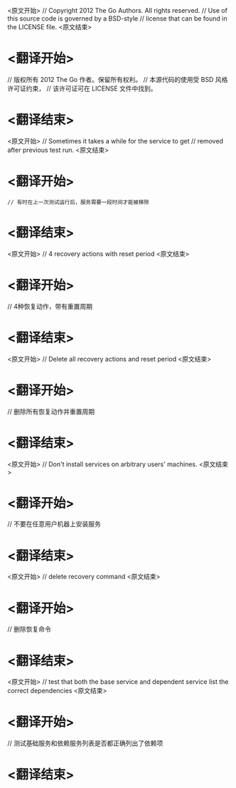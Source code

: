 
<原文开始>
// Copyright 2012 The Go Authors. All rights reserved.
// Use of this source code is governed by a BSD-style
// license that can be found in the LICENSE file.
<原文结束>

# <翻译开始>
// 版权所有 2012 The Go 作者。保留所有权利。
// 本源代码的使用受 BSD 风格许可证约束，
// 该许可证可在 LICENSE 文件中找到。
# <翻译结束>


<原文开始>
	// Sometimes it takes a while for the service to get
	// removed after previous test run.
<原文结束>

# <翻译开始>
	// 有时在上一次测试运行后，服务需要一段时间才能被移除
# <翻译结束>


<原文开始>
// 4 recovery actions with reset period
<原文结束>

# <翻译开始>
// 4种恢复动作，带有重置周期
# <翻译结束>


<原文开始>
// Delete all recovery actions and reset period
<原文结束>

# <翻译开始>
// 删除所有恢复动作并重置周期
# <翻译结束>


<原文开始>
// Don't install services on arbitrary users' machines.
<原文结束>

# <翻译开始>
// 不要在任意用户机器上安装服务
# <翻译结束>


<原文开始>
// delete recovery command
<原文结束>

# <翻译开始>
// 删除恢复命令
# <翻译结束>


<原文开始>
// test that both the base service and dependent service list the correct dependencies
<原文结束>

# <翻译开始>
// 测试基础服务和依赖服务列表是否都正确列出了依赖项
# <翻译结束>

